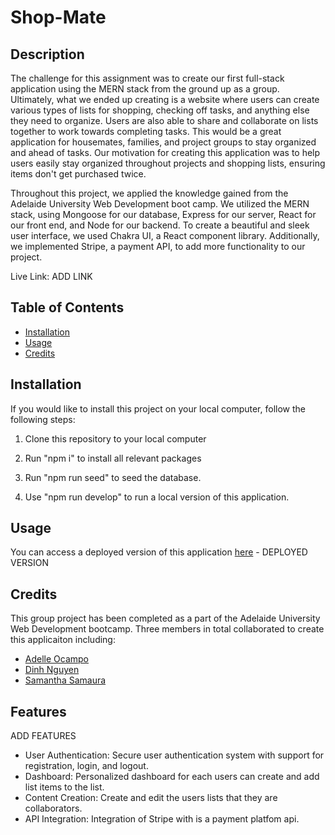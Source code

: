 # Shop-Mate

## Description

The challenge for this assignment was to create our first full-stack application using the MERN stack from the ground up as a group. Ultimately, what we ended up creating is a website where users can create various types of lists for shopping, checking off tasks, and anything else they need to organize. Users are also able to share and collaborate on lists together to work towards completing tasks. This would be a great application for housemates, families, and project groups to stay organized and ahead of tasks. Our motivation for creating this application was to help users easily stay organized throughout projects and shopping lists, ensuring items don't get purchased twice.

Throughout this project, we applied the knowledge gained from the Adelaide University Web Development boot camp. We utilized the MERN stack, using Mongoose for our database, Express for our server, React for our front end, and Node for our backend. To create a beautiful and sleek user interface, we used Chakra UI, a React component library. Additionally, we implemented Stripe, a payment API, to add more functionality to our project.


Live Link: ADD LINK


## Table of Contents 

 - [Installation](#installation)
 - [Usage](#usage)
 - [Credits](#credits)
 
 ## Installation
If you would like to install this project on your local computer, follow the following steps:

1. Clone this repository to your local computer 

2. Run "npm i" to install all relevant packages 

3. Run "npm run seed" to seed the database.

5. Use "npm run develop" to run a local version of this application.


## Usage

You can access a deployed version of this application [here]() - DEPLOYED VERSION


## Credits
 
This group project has been completed as a part of the Adelaide University Web Development bootcamp. Three members in total collaborated to create this applicaiton including:

- [Adelle Ocampo](https://github.com/adellemaeocampo)
- [Dinh Nguyen](https://github.com/DinhN17)
- [Samantha Samaura](https://github.com/samanthasamarua)



## Features
ADD FEATURES
- User Authentication: Secure user authentication system with support for registration, login, and logout.
- Dashboard: Personalized dashboard for each users can create and add list items to the list.
- Content Creation: Create and edit the users lists that they are collaborators.
- API Integration: Integration of Stripe with is a payment platfom api.


 
